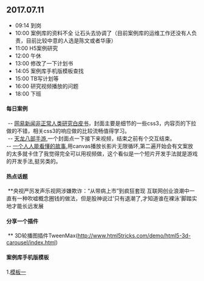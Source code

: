 ## 2017.07.11
* 09:14 到岗
* 10:00 案例库的资料不全 让石头去协调了（目前案例库的运维工作还没有人负责，目前比较中意的人选是陈文或者华康）
* 11:00 H5案例研究
* 12:00 午休
* 13:00 修改了一下计划书
* 14:05 案例库手机版模板查找
* 15:00 TB写计划等
* 16:00 研究视频播放的问题
* 18:00 下班






#### 每日案例
  -- [网易新闻非正常人类研究白皮书](https://c.m.163.com/nc/qa/activity/tiewhitepaper20170628/index.html)，封面主要是细节的一些css3，内容页的下拉做的不错，相关css3的响应做的比较流畅值得学习。<br/>
  -- [天龙八部手游](http://tlbb.qq.com/cp/a20170706qqphone/index.html),一个封面点一下接下来视频，结束之前有个交互结束。<br/>
  -- [一个人人能看懂的故事](http://youandme.heymeo.net/),用canvas播放长影片无限循环,第二遍开始会有文案放的太多就卡住了我觉得完全可以用视频做，这个看似是一个短片开发手法就是游戏的开发手法,挺另类的。


#### 热点话题
  **央视严厉发声乐视网涉嫌欺诈：“从带病上市”到疯狂套现 互联网创业浪潮中一直有一种吹嘘概念圈钱的做法，但是股神说过'只有退潮了,才知道谁在裸泳'脚踏实地才能长远发展

#### 分享一个插件
  ** 3D轮播图插件TweenMax(http://www.html5tricks.com/demo/html5-3d-carousel/index.html)
#### 案例库手机版模板
 1.[模板一](http://demo.cssmoban.com/cssthemes4/sbtp_26_ban/index.html)
